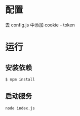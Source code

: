 # 配置
去 config.js 中添加 cookie - token


# 运行
## 安装依赖
```shell script
$ npm install
```
## 启动服务
```shell script
node index.js
```
